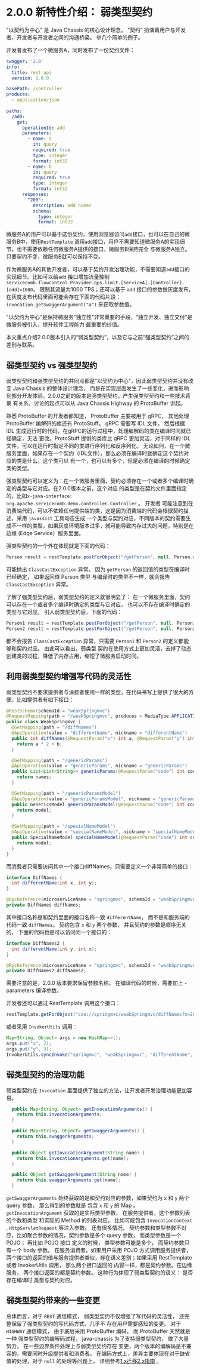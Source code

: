 # 2.0.0 新特性介绍： 弱类型契约

"以契约为中心" 是 Java Chassis 的核心设计理念。  “契约” 扮演着用户与开发者，开发者与开发者之间的沟通桥梁。
举几个简单的例子。

开发者发布了一个微服务A，同时发布了一份契约文件：

```yaml
swagger: '2.0'
info:
  title: rest api
  version: 1.0.0

basePath: /controller
produces:
  - application/json
  
paths:
  /add:
    get:
      operationId: add
      parameters:
        - name: a
          in: query
          required: true
          type: integer
          format: int32
        - name: b
          in: query
          required: true
          type: integer
          format: int32
      responses: 
        "200":
          description: add numer
          schema: 
            type: integer
            format: int32
```

微服务A的用户可以基于这份契约，使用浏览器访问`add`接口，也可以在自己的微服务B中，使用`RestTemplate`
调用`add`接口，用户不需要知道微服务A的实现细节，也不需要依赖任何微服务A提供的接口，微服务B保持完全
与微服务A独立。只要契约不变，微服务B就可以保持不变。

作为微服务A的其他开发者，可以基于契约开发治理功能，不需要知道`add`接口的实现细节。比如可以给`add`
接口增加流量控制 `servicecomb.flowcontrol.Provider.qps.limit.[ServiceA].[Controller].[add]=1000`，
限制其流量为1000 TPS；还可以基于 `add` 接口的参数做灰度发布，在灰度发布代码里面可能会存在下面的代码片段：
`invocation.getSwaggerArgument("a")` 来获取参数值。

"以契约为中心"是保持微服务"独立性"非常重要的手段，“独立开发、独立交付”是微服务被引入，提升软件工程能力
最重要的价值。

本文重点介绍2.0.0版本引入的“弱类型契约”，以及它与之前“强类型契约”之间的差别与联系。

## 弱类型契约 vs 强类型契约

弱类型契约和强类型契约的共同点都是"以契约为中心"，因此弱类型契约并没有改变 Java Chassis 的整体设计理念，
而是在实现层面发生了一些变化，进而影响到部分开发体验。2.0.0之前的版本是强类型契约。产生强类型契约和一些技术背景
有关系，讨论的起点可以从 Java Chassis Highway 的 ProtoBuffer 讲起。 

熟悉 ProtoBuffer 的开发者都知道， ProtoBuffer 主要被用于 gRPC， 其他处理 ProtoBuffer 编解码的库还有 ProtoStuff。
gRPC 需要写 IDL 文件， 然后根据 IDL 生成运行时的代码，在gRPC的运行过程中，处理编解码的类在编译时间就已经确定，无法
更改。ProtoStuff 提供的类库比 gRPC 更加灵活，对于同样的 IDL 文件，可以在运行时指定不同的类进行序列化和反序列化。
无论如何，在一个微服务里面，如果存在一个契约（IDL文件），那么必须在编译时就确定这个契约对应的类是什么。这个类可以
有一个，也可以有多个，但是必须在编译的时候确定类的类型。

强类型契约可以定义为：在一个微服务里面，契约必须存在一个或者多个编译时确定的类型与它对应。在2.0.0版本之前，这个对应
的类型是在契约文件里面指定的，比如`x-java-interface: org.apache.servicecomb.demo.controller.Controller` 。 开发者
可能注意到在消费端代码，可以不依赖任何提供端的类，这是因为消费端的代码会根据契约描述，采用 `javassist` 工具动态生成
一个类型与契约对应，不同版本的契约需要生成不一样的类型，如果灰度环境版本过多，就可能导致内存过大的问题，特别是在边缘
(Edge Service）服务里面。

强类型契约的一个外在体现就是下面的代码：

```java
Person result = restTemplate.postForObject("/getPerson", null, Person.class);
```

可能抛出 `ClassCastException` 异常。 因为 `getPerson` 的返回值的类型在编译时已经确定， 如果返回值 Person 类型
与编译时的类型不一样，就会报告 `ClassCastException` 异常。

了解了强类型契约后，弱类型契约的定义就很明显了： 在一个微服务里面，契约可以存在一个或者多个编译时确定的类型与它对应，
也可以不存在编译时确定的类型与它对应。 引入弱类型契约后，下面的代码：

```java
Person1 result = restTemplate.postForObject("/getPerson", null, Person1.class);
Person2 result = restTemplate.postForObject("/getPerson", null, Person2.class);
```

都不会报告 `ClassCastException` 异常，只需要 `Person1` 和 `Person2` 的定义都能够和契约对应。 由此可以看出，弱类型
契约在使用方式上更加灵活，去掉了动态创建类的过程，降低了内存占用，缩短了微服务启动时间。

## 利用弱类型契约增强写代码的灵活性

弱类型契约不要求提供者与消费者使用一样的类型，在代码书写上提供了很大的方便。比如提供者有如下接口：

```java
@RestSchema(schemaId = "weakSpringmvc")
@RequestMapping(path = "/weakSpringmvc", produces = MediaType.APPLICATION_JSON_VALUE)
public class WeakSpringmvc {
  @GetMapping(path = "/diffNames")
  @ApiOperation(value = "differentName", nickname = "differentName")
  public int diffNames(@RequestParam("x") int a, @RequestParam("y") int b) {
    return a * 2 + b;
  }

  @GetMapping(path = "/genericParams")
  @ApiOperation(value = "genericParams", nickname = "genericParams")
  public List<List<String>> genericParams(@RequestParam("code") int code, @RequestBody List<List<String>> names) {
    return names;
  }

  @GetMapping(path = "/genericParamsModel")
  @ApiOperation(value = "genericParamsModel", nickname = "genericParamsModel")
  public GenericsModel genericParamsModel(@RequestParam("code") int code, @RequestBody GenericsModel model) {
    return model;
  }

  @GetMapping(path = "/specialNameModel")
  @ApiOperation(value = "specialNameModel", nickname = "specialNameModel")
  public SpecialNameModel specialNameModel(@RequestParam("code") int code, @RequestBody SpecialNameModel model) {
    return model;
  }
}
```

而消费者只需要访问其中一个接口diffNames，只需要定义一个非常简单的接口：

```java
interface DiffNames {
  int differentName(int x, int y);
}

@RpcReference(microserviceName = "springmvc", schemaId = "weakSpringmvc")
private DiffNames diffNames;
```

其中接口名称是和契约里面的接口名称一致 `differentName`， 而不是和服务端的代码一致 `diffNames`。 契约包含 `x` 和
`y` 两个参数， 并且契约的参数是顺序无关的， 下面的代码也是可以访问同一个接口的：

```java
interface DiffNames2 {
  int differentName(int y, int x);
}

@RpcReference(microserviceName = "springmvc", schemaId = "weakSpringmvc")
private DiffNames2 diffNames2;
```

需要注意的是，2.0.0 版本要求保留参数名称， 在编译代码的时候，需要加上 -parameters 编译参数。

开发者还可以通过 RestTemplate 调用这个接口：

```java
restTemplate.getForObject("cse://springmvc/weakSpringmvc/diffNames?x=2&y=3", Integer.class)
```

或者采用 `InvokerUtils` 调用： 

```java
Map<String, Object> args = new HashMap<>();
args.put("x", 2);
args.put("y", 3);
InvokerUtils.syncInvoke("springmvc", "weakSpringmvc", "differentName", args);
```

## 弱类型契约的治理功能

弱类型契约在 `Invocation` 里面提供了独立的方法，让开发者开发治理功能更加容易。 

```java
  public Map<String, Object> getInvocationArguments() {
    return this.invocationArguments;
  }

  public Map<String, Object> getSwaggerArguments() {
    return this.swaggerArguments;
  }

  public Object getInvocationArgument(String name) {
    return this.invocationArguments.get(name);
  }

  public Object getSwaggerArgument(String name) {
    return this.swaggerArguments.get(name);
  }
```

`getSwaggerArguments` 始终获取的是和契约对应的参数，如果契约为 `x` 和 `y` 两个 query 参数， 那么得到的参数就是
包含  `x` 和 `y` 的 Map 。 `getInvocationArgument` 获取的是实际类型参数， 在服务提供者，这个参数列表的个数和类型
和实际的 Method 的列表对应， 比如可能包含 `InvocationContext` , `HttpServletRequest` 等注入参数。 还有很多情况，
契约参数和类型参数不对应，比如聚合参数的情况，契约参数是多个 query 参数， 而类型参数是一个 POJO； 再比如 POJO 接口
定义的时候， 类型参数可能是多个， 而契约参数只有一个 body 参数。 在服务消费者，如果用户采用 POJO 方式调用服务提供者，
两个接口的返回的值与服务提供者类似，存在语义差别；如果采用 RestTemplate 或者 InvokerUtils 调用， 那么两个接口返回的
内容一样，都是契约参数。在边缘服务， 两个接口返回的都是契约参数。 这种行为体现了弱类型契约的语义： 是否存在编译时
类型与契约对应。

## 弱类型契约带来的一些变更

总体而言，对于 `REST` 通信模式， 弱类型契约不仅增强了写代码的灵活性， 还完整保留了强类型契约的写代码方式，几乎不
存在用户需要感知的变更。 对于 `HIGHWAY` 通信模式， 由于底层采用 ProtoBuffer 编码， 而 ProtoBuffer 天然就是一种
强类型契约的编解码过程， java-chassis 为了支持弱类型契约， 做了大量努力， 在一些边界条件处理上与弱类型契约存在
变更，两个版本的编解码是不兼容的，需要同时升级提供者和消费者。 在编码方式上，差异主要体现在对于缺省值的处理，对于
`null` 的处理等问题上， 详细参考[1.x迁移2.x指南](../../upgrading/1_to_2.md) 。

 